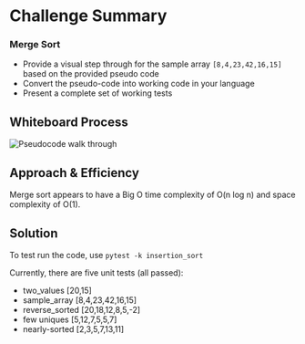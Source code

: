 # Challenge Summary

### Merge Sort
- Provide a visual step through for the sample array `[8,4,23,42,16,15]` based on the provided pseudo code
- Convert the pseudo-code into working code in your language
- Present a complete set of working tests

## Whiteboard Process
![Pseudocode walk through](insertion_sort.jpg)

## Approach & Efficiency
Merge sort appears to have a Big O time complexity of O(n log n) and space complexity of O(1).

## Solution
To test run the code, use `pytest -k insertion_sort`

Currently, there are five unit tests (all passed):

- two_values  [20,15]
- sample_array  [8,4,23,42,16,15]
- reverse_sorted  [20,18,12,8,5,-2]
- few uniques  [5,12,7,5,5,7]
- nearly-sorted  [2,3,5,7,13,11]
